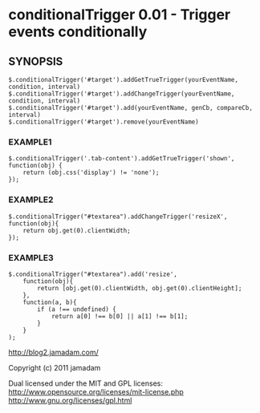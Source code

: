 # conditionalTrigger 0.01 - Trigger events conditionally

## SYNOPSIS
    
    $.conditionalTrigger('#target').addGetTrueTrigger(yourEventName, condition, interval)
    $.conditionalTrigger('#target').addChangeTrigger(yourEventName, condition, interval)
    $.conditionalTrigger('#target').add(yourEventName, genCb, compareCb, interval)
    $.conditionalTrigger('#target').remove(yourEventName)

### EXAMPLE1
    
    $.conditionalTrigger('.tab-content').addGetTrueTrigger('shown', function(obj) {
        return (obj.css('display') != 'none');
    });

### EXAMPLE2
    
    $.conditionalTrigger("#textarea").addChangeTrigger('resizeX', function(obj){
        return obj.get(0).clientWidth;
    });

### EXAMPLE3
    
    $.conditionalTrigger("#textarea").add('resize',
        function(obj){
            return [obj.get(0).clientWidth, obj.get(0).clientHeight];
        },
        function(a, b){
            if (a !== undefined) {
                return a[0] !== b[0] || a[1] !== b[1];
            }
        }
    );

http://blog2.jamadam.com/

Copyright (c) 2011 jamadam

Dual licensed under the MIT and GPL licenses:
  http://www.opensource.org/licenses/mit-license.php
  http://www.gnu.org/licenses/gpl.html
